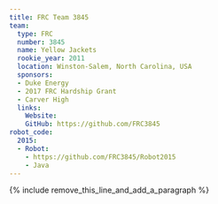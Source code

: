 ```yaml
---
title: FRC Team 3845
team:
  type: FRC
  number: 3845
  name: Yellow Jackets
  rookie_year: 2011
  location: Winston-Salem, North Carolina, USA
  sponsors:
  - Duke Energy
  - 2017 FRC Hardship Grant
  - Carver High
  links:
    Website:
    GitHub: https://github.com/FRC3845
robot_code:
  2015:
  - Robot:
    - https://github.com/FRC3845/Robot2015
    - Java
---
```


{% include remove_this_line_and_add_a_paragraph %}